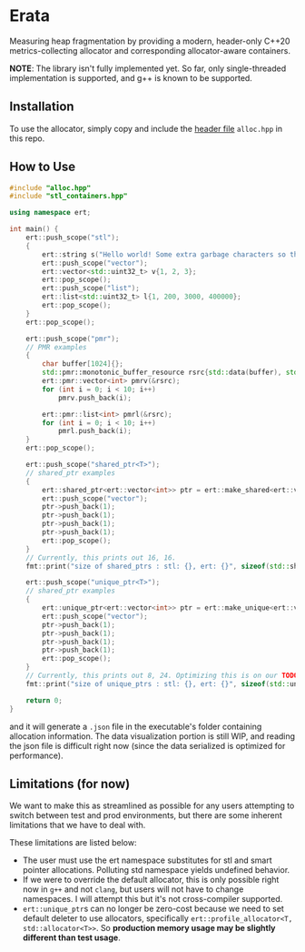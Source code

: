 # Erata
Measuring heap fragmentation by providing a modern, header-only C++20 metrics-collecting allocator and corresponding allocator-aware containers.

**NOTE**: The library isn't fully implemented yet. So far, only single-threaded implementation is supported, and g++ is known to be supported.

## Installation

To use the allocator, simply copy and include the [header file](https://raw.githubusercontent.com/OneRaynyDay/Erata/master/include/alloc.hpp) `alloc.hpp` in this repo.


## How to Use

```c++
#include "alloc.hpp"
#include "stl_containers.hpp"

using namespace ert;

int main() {
    ert::push_scope("stl");
    {
        ert::string s("Hello world! Some extra garbage characters so this can be stored on the heap.");
        ert::push_scope("vector");
        ert::vector<std::uint32_t> v{1, 2, 3};
        ert::pop_scope();
        ert::push_scope("list");
        ert::list<std::uint32_t> l{1, 200, 3000, 400000};
        ert::pop_scope();
    }
    ert::pop_scope();

    ert::push_scope("pmr");
    // PMR examples
    {
        char buffer[1024]{};
        std::pmr::monotonic_buffer_resource rsrc{std::data(buffer), std::size(buffer)};
        ert::pmr::vector<int> pmrv(&rsrc);
        for (int i = 0; i < 10; i++)
            pmrv.push_back(i);

        ert::pmr::list<int> pmrl(&rsrc);
        for (int i = 0; i < 10; i++)
            pmrl.push_back(i);
    }
    ert::pop_scope();

    ert::push_scope("shared_ptr<T>");
    // shared_ptr examples
    {
        ert::shared_ptr<ert::vector<int>> ptr = ert::make_shared<ert::vector<int>>();
        ert::push_scope("vector");
        ptr->push_back(1);
        ptr->push_back(1);
        ptr->push_back(1);
        ptr->push_back(1);
        ert::pop_scope();
    }
    // Currently, this prints out 16, 16.
    fmt::print("size of shared_ptrs : stl: {}, ert: {}", sizeof(std::shared_ptr<int>), sizeof(ert::shared_ptr<int>));

    ert::push_scope("unique_ptr<T>");
    // shared_ptr examples
    {
        ert::unique_ptr<ert::vector<int>> ptr = ert::make_unique<ert::vector<int>>();
        ert::push_scope("vector");
        ptr->push_back(1);
        ptr->push_back(1);
        ptr->push_back(1);
        ptr->push_back(1);
        ert::pop_scope();
    }
    // Currently, this prints out 8, 24. Optimizing this is on our TODO list.
    fmt::print("size of unique_ptrs : stl: {}, ert: {}", sizeof(std::unique_ptr<int>), sizeof(ert::unique_ptr<int>));

    return 0;
}
```

and it will generate a `.json` file in the executable's folder containing allocation information. The data visualization portion is still WIP, and reading the json file is difficult right now
(since the data serialized is optimized for performance).

## Limitations (for now)

We want to make this as streamlined as possible for any users attempting to switch between test and prod environments, but there are some inherent limitations that we have to deal with.

These limitations are listed below:

- The user must use the ert namespace substitutes for stl and smart pointer allocations. Polluting std namespace yields undefined behavior.
- If we were to override the default allocator, this is only possible right now in `g++` and not `clang`, but users will not have to change namespaces. I will attempt this but it's not cross-compiler supported.
- `ert::unique_ptr`s can no longer be zero-cost because we need to set default deleter to use allocators, specifically `ert::profile_allocator<T, std::allocator<T>>`. So **production memory usage may be slightly different than test usage**.
